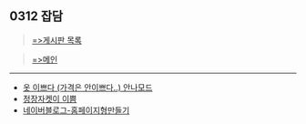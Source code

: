 ## 0312 잡담

> [=>게시판 목록](https://greeense.github.io/Board/board_reademe.html)

> [=>메인](https://greeense.github.io/)

-----------------------------------------------------

* [옷 이쁘다 (가격은 안이쁘다..) 안나모드](https://annanmode.com/?cafe_mkt=ntbox_b01&NaPm=ct%3Dk7nztork%7Cci%3D3b2b1ec15e1690691133b945360b3e47052e24b6%7Ctr%3Dsbtp%7Csn%3D238922%7Chk%3D5e54fcff0a28b48a3451ea448aed38b5106bfa57)
* [정장자켓이 이쁨](https://laurenhi.com/product/list.html?cate_no=12&cafe_mkt=ue_part2)
* [네이버블로그-홈페이지형만들기](https://creative-soul.tistory.com/269?category=757423)
